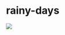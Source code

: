 # rainy-days
![](https://komarev.com/ghpvc/?username=rainybows&label=my+crayola+crayons&color=brightgreen)


